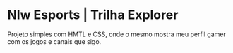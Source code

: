 # Nlw Esports | Trilha Explorer

Projeto simples com HMTL e CSS, onde o mesmo mostra meu perfil gamer com os jogos e canais que sigo.

